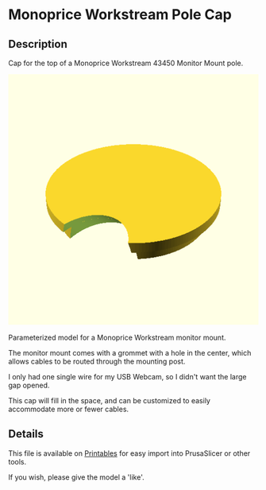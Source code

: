 # Monoprice Workstream Pole Cap


## Description
Cap for the top of a Monoprice Workstream 43450 Monitor Mount pole.

![](monoprice-workstream-43450-cap.png)

Parameterized model for a Monoprice Workstream monitor mount.

The monitor mount comes with a grommet with a hole in the center, which allows cables to be routed through the mounting post.

I only had one single wire for my USB Webcam, so I didn't want the large gap opened.
 
This cap will fill in the space, and can be customized to easily accommodate more or fewer cables.


## Details

This file is available on [Printables](https://www.printables.com/model/527456-monoprice-workstream-pole-cap)
for easy import into PrusaSlicer or other tools.

If you wish, please give the model a 'like'.
